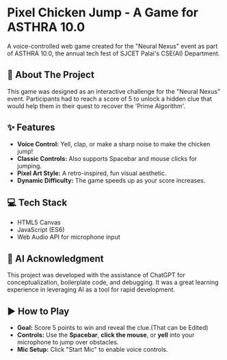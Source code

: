 # Pixel Chicken Jump - A Game for ASTHRA 10.0

A voice-controlled web game created for the "Neural Nexus" event as part of ASTHRA 10.0, the annual tech fest of SJCET Palai's CSE(AI) Department.

## 📜 About The Project

This game was designed as an interactive challenge for the "Neural Nexus" event. Participants had to reach a score of 5 to unlock a hidden clue that would help them in their quest to recover the 'Prime Algorithm'.

## ✨ Features

- **Voice Control:** Yell, clap, or make a sharp noise to make the chicken jump!
- **Classic Controls:** Also supports Spacebar and mouse clicks for jumping.
- **Pixel Art Style:** A retro-inspired, fun visual aesthetic.
- **Dynamic Difficulty:** The game speeds up as your score increases.

## 💻 Tech Stack

- HTML5 Canvas
- JavaScript (ES6)
- Web Audio API for microphone input

## 🤖 AI Acknowledgment

This project was developed with the assistance of ChatGPT for conceptualization, boilerplate code, and debugging. It was a great learning experience in leveraging AI as a tool for rapid development.

## ▶️ How to Play

- **Goal:** Score 5 points to win and reveal the clue.(That can be Edited)
- **Controls:** Use the **Spacebar**, **click the mouse**, or **yell** into your microphone to jump over obstacles.
- **Mic Setup:** Click "Start Mic" to enable voice controls.
